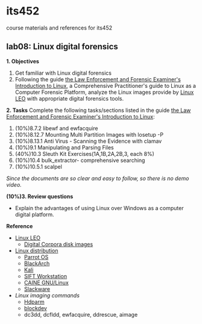 # its452
course materials and references for its452

## lab08: Linux digital forensics

**1. Objectives**

1. Get familiar with Linux digital forensics
2. Following the guide [the Law Enforcement and Forensic Examiner's Introduction to Linux](https://linuxleo.com/), a Comprehensive Practitioner's guide to Linux as a Computer Forensic Platform,  analyze the Linux images provide by [Linux LEO](https://linuxleo.com/) with appropriate digital forensics tools.

**2. Tasks**
Complete the following tasks/sections listed in the guide [the Law Enforcement and Forensic Examiner's Introduction to Linux](https://linuxleo.com/):

1. (10%)8.7.2 libewf and ewfacquire
2. (10%)8.12.7  Mounting Multi Partition Images with losetup -P
3. (10%)8.13.1  Anti Virus - Scanning the Evidence with clamav
4. (10%)9.1  Manipulating and Parsing Files
5. (40%)10.3  Sleuth Kit Exercises(1A,1B,2A,2B,3, each 8%)
6. (10%)10.4 bulk_extractor- comprehensive searching
7. (10%)10.5.1 scalpel

*Since the documents are so clear and easy to follow, so there is no demo video.*

**(10%)3. Review questions**
* Explain the advantages of using Linux over Windows as a computer digital platform.

**Reference**
* [Linux LEO](https://linuxleo.com/)
  * [Digital Corpora disk images](https://digitalcorpora.org/corpora/disk-images)
* [Linux distribution](https://en.wikipedia.org/wiki/Linux_distribution)
  * [Parrot OS](https://www.parrotsec.org/)
  * [BlackArch](https://blackarch.org/)
  * [Kali](https://www.kali.org/)
  * [SIFT Workstation](https://digital-forensics.sans.org/community/downloads)
  * [CAINE GNU/Linux](https://www.caine-live.net/)
  * [Slackware](http://www.slackware.com/)
* *Linux imaging commands*
  * [Hdparm](https://en.wikipedia.org/wiki/Hdparm)
  * [blockdev](http://manpages.ubuntu.com/manpages/focal/man8/blockdev.8.html)
  * dc3dd, dcfldd, ewfacquire, ddrescue, aimage